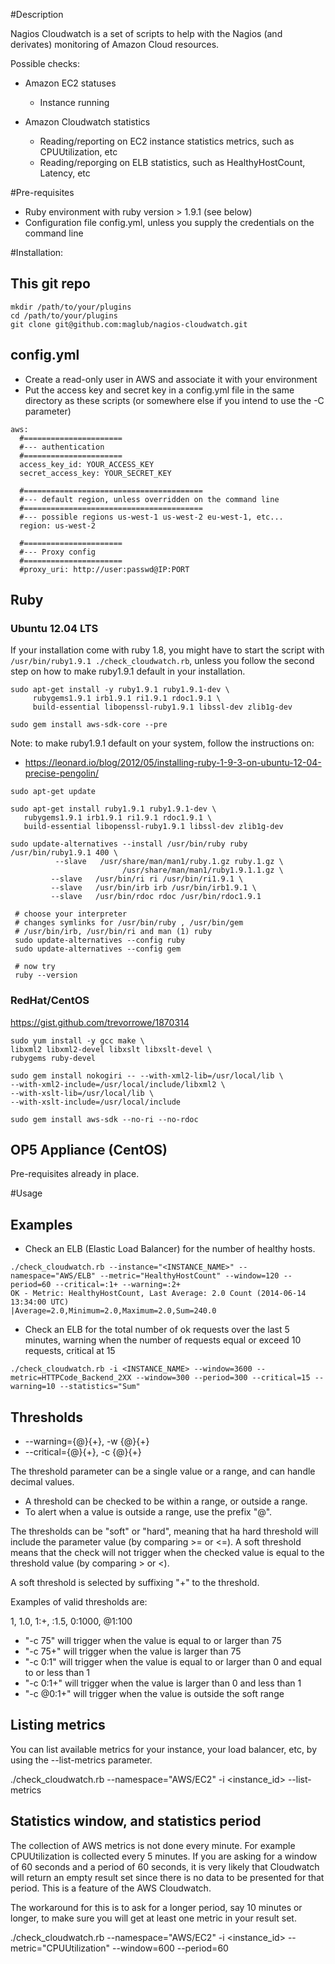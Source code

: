 #Description

Nagios Cloudwatch is a set of scripts to help with the Nagios (and derivates) monitoring of Amazon Cloud resources.

Possible checks:

* Amazon EC2 statuses
  * Instance running
  
* Amazon Cloudwatch statistics
  - Reading/reporting on EC2 instance statistics metrics, such as CPUUtilization, etc
  - Reading/reporging on ELB statistics, such as HealthyHostCount, Latency, etc

#Pre-requisites

* Ruby environment with ruby version > 1.9.1 (see below)
* Configuration file config.yml, unless you supply the credentials on the command line

#Installation:

## This git repo

````
mkdir /path/to/your/plugins
cd /path/to/your/plugins
git clone git@github.com:maglub/nagios-cloudwatch.git
````


## config.yml

* Create a read-only user in AWS and associate it with your environment
* Put the access key and secret key in a config.yml file in the same directory as these scripts (or somewhere else if you intend to use the -C parameter)

````
aws:
  #======================
  #--- authentication
  #======================
  access_key_id: YOUR_ACCESS_KEY
  secret_access_key: YOUR_SECRET_KEY
  
  #========================================
  #--- default region, unless overridden on the command line
  #========================================
  #--- possible regions us-west-1 us-west-2 eu-west-1, etc...
  region: us-west-2

  #======================
  #--- Proxy config
  #======================
  #proxy_uri: http://user:passwd@IP:PORT

````

## Ruby
### Ubuntu 12.04 LTS

If your installation come with ruby 1.8, you might have to start the script with `/usr/bin/ruby1.9.1 ./check_cloudwatch.rb`, unless you follow the second step on how to make ruby1.9.1 default in your installation.


````
sudo apt-get install -y ruby1.9.1 ruby1.9.1-dev \
     rubygems1.9.1 irb1.9.1 ri1.9.1 rdoc1.9.1 \
	 build-essential libopenssl-ruby1.9.1 libssl-dev zlib1g-dev

sudo gem install aws-sdk-core --pre
````

Note: to make ruby1.9.1 default on your system, follow the instructions on:

* https://leonard.io/blog/2012/05/installing-ruby-1-9-3-on-ubuntu-12-04-precise-pengolin/

````
sudo apt-get update
 
sudo apt-get install ruby1.9.1 ruby1.9.1-dev \
   rubygems1.9.1 irb1.9.1 ri1.9.1 rdoc1.9.1 \
   build-essential libopenssl-ruby1.9.1 libssl-dev zlib1g-dev
 
sudo update-alternatives --install /usr/bin/ruby ruby /usr/bin/ruby1.9.1 400 \
          --slave   /usr/share/man/man1/ruby.1.gz ruby.1.gz \
                         /usr/share/man/man1/ruby1.9.1.1.gz \
         --slave   /usr/bin/ri ri /usr/bin/ri1.9.1 \
         --slave   /usr/bin/irb irb /usr/bin/irb1.9.1 \
         --slave   /usr/bin/rdoc rdoc /usr/bin/rdoc1.9.1
 
 # choose your interpreter
 # changes symlinks for /usr/bin/ruby , /usr/bin/gem
 # /usr/bin/irb, /usr/bin/ri and man (1) ruby
 sudo update-alternatives --config ruby
 sudo update-alternatives --config gem
 
 # now try
 ruby --version
````

### RedHat/CentOS

https://gist.github.com/trevorrowe/1870314

	sudo yum install -y gcc make \
	libxml2 libxml2-devel libxslt libxslt-devel \
	rubygems ruby-devel
	 
	sudo gem install nokogiri -- --with-xml2-lib=/usr/local/lib \
	--with-xml2-include=/usr/local/include/libxml2 \
	--with-xslt-lib=/usr/local/lib \
	--with-xslt-include=/usr/local/include
	 
	sudo gem install aws-sdk --no-ri --no-rdoc


## OP5 Appliance (CentOS)

Pre-requisites already in place.

#Usage

## Examples

* Check an ELB (Elastic Load Balancer) for the number of healthy hosts. 

````
./check_cloudwatch.rb --instance="<INSTANCE_NAME>" --namespace="AWS/ELB" --metric="HealthyHostCount" --window=120 --period=60 --critical=:1+ --warning=:2+
OK - Metric: HealthyHostCount, Last Average: 2.0 Count (2014-06-14 13:34:00 UTC)
|Average=2.0,Minimum=2.0,Maximum=2.0,Sum=240.0
````

* Check an ELB for the total number of ok requests over the last 5 minutes, warning when the number of requests equal or exceed 10 requests, critical at 15

````
./check_cloudwatch.rb -i <INSTANCE_NAME> --window=3600 --metric=HTTPCode_Backend_2XX --window=300 --period=300 --critical=15 --warning=10 --statistics="Sum"
````

## Thresholds

* --warning={@}<threshold>{+}, -w {@}<threshold>{+}
* --critical={@}<threshold>{+}, -c {@}<threshold>{+}

The threshold parameter can be a single value or a range, and can handle decimal values.

* A threshold can be checked to be within a range, or outside a range.
* To alert when a value is outside a range, use the prefix "@".

The thresholds can be "soft" or "hard", meaning that ha hard threshold will include the parameter value (by comparing >= or <=). A soft threshold means that the check will not trigger when the checked value is equal to the threshold value (by comparing > or <).

A soft threshold is selected by suffixing "+" to the threshold.

Examples of valid thresholds are:

1, 1.0, 1:+, :1.5, 0:1000, @1:100

* "-c 75"    will trigger when the value is equal to or larger than 75
* "-c 75+"   will trigger when the value is larger than 75
* "-c 0:1"   will trigger when the value is equal to or larger than 0 and equal to or less than 1 
* "-c 0:1+"  will trigger when the value is larger than 0 and less than 1
* "-c @0:1+"  will trigger when the value is outside the soft range


## Listing metrics

You can list available metrics for your instance, your load balancer, etc, by using the --list-metrics parameter.

  ./check_cloudwatch.rb --namespace="AWS/EC2" -i <instance_id> --list-metrics

## Statistics window, and statistics period

The collection of AWS metrics is not done every minute. For example CPUUtilization is collected every 5 minutes. If you are asking for a window of 60 seconds and a period of 60 seconds, it is very likely that Cloudwatch will return an empty result set since there is no data to be presented for that period. This is a feature of the AWS Cloudwatch.

The workaround for this is to ask for a longer period, say 10 minutes or longer, to make sure you will get at least one metric in your result set.

  ./check_cloudwatch.rb --namespace="AWS/EC2" -i <instance_id> --metric="CPUUtilization" --window=600 --period=60
  


